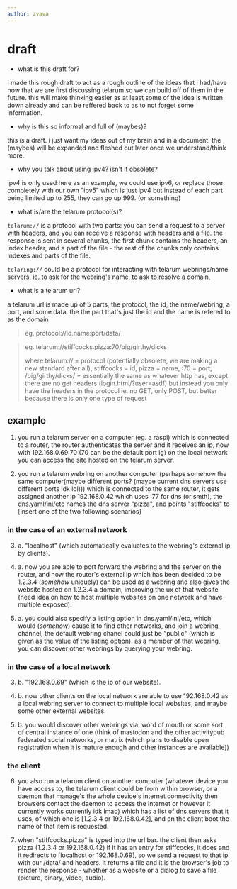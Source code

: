```yaml
---
author: zvava
---
```


# draft

- what is this draft for?

i made this rough draft to act as a rough outline of the ideas that i had/have now that we are first discussing telarum so we can build off of them in the future. this will make thinking easier as at least some of the idea is written down already and can be reffered back to as to not forget some information.

- why is this so informal and full of (maybes)?

this is a draft. i just want my ideas out of my brain and in a document. the (maybes) will be expanded and fleshed out later once we understand/think more.

- why you talk about using ipv4? isn't it obsolete?

ipv4 is only used here as an example, we could use ipv6, or replace those completely with our own "ipv5" which is just ipv4 but instead of each part being limited up to 255, they can go up 999. (or something)

- what is/are the telarum protocol(s)?

`telarum://` is a protocol with two parts: you can send a request to a server with headers, and you can receive a response with headers and a file. the response is sent in several chunks, the first chunk contains the headers, an index header, and a part of the file - the rest of the chunks only contains indexes and parts of the file.

`telaring://` could be a protocol for interacting with telarum webrings/name servers, ie. to ask for the webring's name, to ask to resolve a domain, 

- what is a telarum url?

a telarum url is made up of 5 parts, the protocol, the id, the name/webring, a port, and some data. the the part that's just the id and the name is refered to as the domain

> eg. protocol://id.name:port/data/

> eg. telarum://stiffcocks.pizza:70/big/girthy/dicks
>
> where telarum:// = protocol (potentially obsolete, we are making a new standard after all), stiffcocks = id, pizza = name, :70 = port, /big/girthy/dicks/ = essentially the same as whatever http has, except there are no get headers (login.html/?user=asdf) but instead you only have the headers in the protocol ie. no GET, only POST, but better because there is only one type of request

## example
1. you run a telarum server on a computer (eg. a raspi) which is connected to a router, the router authenticates the server and it receives an ip, now with 192.168.0.69:70 (70 can be the default port ig) on the local network you can access the site hosted on the telarum server.

2. you run a telarum webring on another computer (perhaps somehow the same computer(maybe different ports? (maybe current dns servers use different ports idk lol))) which is connected to the same router, it gets assigned another ip 192.168.0.42 which uses :77 for dns (or smth), the dns.yaml/ini/etc names the dns server "pizza", and points "stiffcocks" to [insert one of the two following scenarios]

### in the case of an external network
3. a. "localhost" (which automatically evaluates to the webring's external ip by clients).

4. a. now you are able to port forward the webring and the server on the router, and now the router's external ip which has been decided to be 1.2.3.4 (*somehow* uniquely) can be used as a webring and also gives the website hosted on 1.2.3.4 a domain, improving the ux of that website (need idea on how to host multiple websites on one network and have multiple exposed).

5. a. you could also specify a listing option in dns.yaml/ini/etc, which would (*somehow*) cause it to find other networks, and join a webring channel, the default webring chanel could just be "public" (which is given as the value of the listing option). as a member of that webring, you can discover other webrings by querying your webring.

### in the case of a local network
3. b. "192.168.0.69" (which is the ip of our website).

4. b. now other clients on the local network are able to use 192.168.0.42 as a local webring server to connect to multiple local websites, and maybe some other external websites.

5. b. you would discover other webrings via. word of mouth or some sort of central instance of one (think of mastodon and the other activitypub federated social networks, or matrix (which plans to disable open registration when it is mature enough and other instances are available))

### the client
6. you also run a telarum client on another computer (whatever device you have access to, the telarum client could be from within browser, or a daemon that manage's the whole device's internet connectivity then browsers contact the daemon to access the internet or however it currently works currently idk lmao) which has a list of dns servers that it uses, of which one is [1.2.3.4 or 192.168.0.42], and on the client boot the name of that item is requested.

7. when "stiffcocks.pizza" is typed into the url bar. the client then asks pizza (1.2.3.4 or 192.168.0.42) if it has an entry for stiffcocks, it does and it redirects to [localhost or 192.168.0.69], so we send a request to that ip with our /data/ and headers. it returns a file and it is the browser's job to render the response - whether as a website or a dialog to save a file (picture, binary, video, audio).
